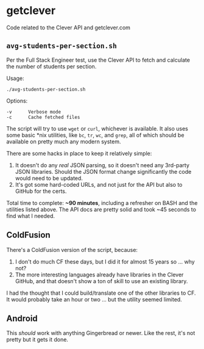 # getclever

Code related to the Clever API and getclever.com

## `avg-students-per-section.sh`

Per the Full Stack Engineer test, use the Clever API to fetch and calculate the number of students per section.

Usage:

```
./avg-students-per-section.sh
```

Options:

```
-v		Verbose mode
-c		Cache fetched files
```

The script will try to use `wget` or `curl`, whichever is available.  It also uses some basic *nix utilities, like `bc`, `tr`, `wc`, and `grep`, all of which should be available on pretty much any modern system.

There are some hacks in place to keep it relatively simple:

1. It doesn't do any _real_ JSON parsing, so it doesn't need any 3rd-party JSON libraries.  Should the JSON format change significantly the code would need to be updated.
2. It's got some hard-coded URLs, and not just for the API but also to GitHub for the certs.

Total time to complete: **~90 minutes**, including a refresher on BASH and the utilities listed above.  The API docs are pretty solid and took ~45 seconds to find what I needed.

## ColdFusion

There's a ColdFusion version of the script, because:

1. I don't do much CF these days, but I did it for almost 15 years so ... why not?
2. The more interesting languages already have libraries in the Clever GitHub, and that doesn't show a ton of skill to use an existing library.

I had the thought that I could build/translate one of the other libraries to CF.  It would probably take an hour or two ... but the utility seemed limited.

## Android

This _should_ work with anything Gingerbread or newer.  Like the rest, it's not pretty but it gets it done.

